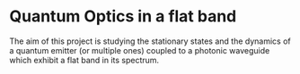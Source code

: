 # Quantum Optics in a flat band

The aim of this project is studying the stationary states and the dynamics of a quantum emitter (or multiple ones)
coupled to a photonic waveguide which exhibit a flat band in its spectrum.
